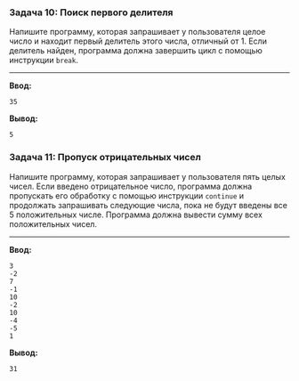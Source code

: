 ### Задача 10: Поиск первого делителя
Напишите программу, которая запрашивает у пользователя целое число и находит первый делитель этого числа, отличный от 1. Если делитель найден, программа должна завершить цикл с помощью инструкции `break`.

-----
**Ввод:**

```terminal
35
```

**Вывод:**

```terminal
5
```

### Задача 11: Пропуск отрицательных чисел
Напишите программу, которая запрашивает у пользователя пять целых чисел. Если введено отрицательное число, программа должна пропускать его обработку с помощью инструкции `continue` и продолжать запрашивать следующие числа, пока не будут введены все 5 положительных числе. Программа должна вывести сумму всех положительных чисел.

-----
**Ввод:**

```terminal
3
-2
7
-1
10
-2
10
-4
-5
1
```

**Вывод:**

```terminal
31
```
